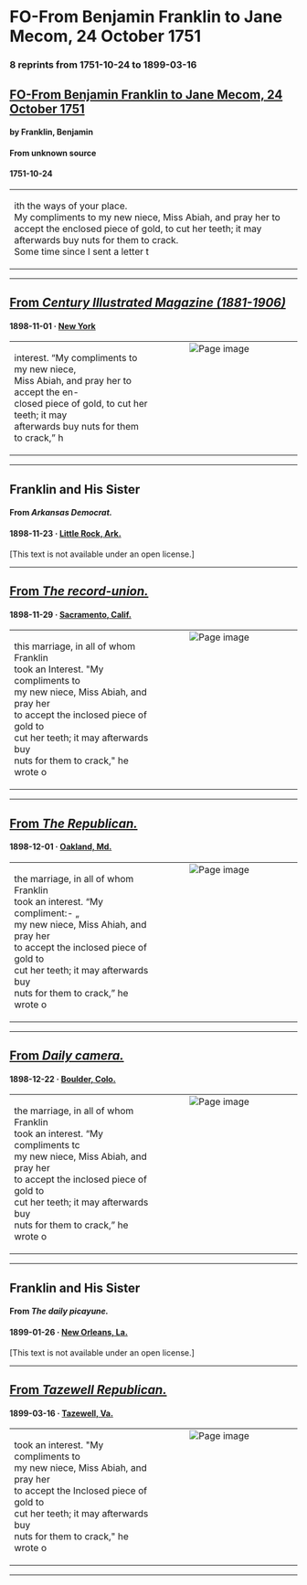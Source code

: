 
# FO-From Benjamin Franklin to Jane Mecom, 24 October 1751

### 8 reprints from 1751-10-24 to 1899-03-16

## [FO-From Benjamin Franklin to Jane Mecom, 24 October 1751](https://founders.archives.gov/documents/Franklin/01-04-02-0062)

#### by Franklin, Benjamin

#### From unknown source

#### 1751-10-24

<table style="width: 100%;"><tr><td style="width: 50%">

ith the ways of your place.  
My compliments to my new niece, Miss Abiah, and pray her to accept the enclosed piece of gold, to cut her teeth; it may afterwards buy nuts for them to crack.  
Some time since I sent a letter t
</td></tr></table>

---

## [From _Century Illustrated Magazine (1881-1906)_](https://archive.org/details/sim_century-illustrated-monthly-magazine_1898-11_57_1/page/n46/mode/1up?view=theater)

#### 1898-11-01 &middot; [New York](http://dbpedia.org/resource/New_York_City)

<table style="width: 100%;"><tr><td style="width: 50%">

  
interest. “My compliments to my new niece,  
Miss Abiah, and pray her to accept the en-  
closed piece of gold, to cut her teeth; it may  
afterwards buy nuts for them to crack,” h
</td><td style="width: 50%; max-height: 75%; margin: auto; display: block;">
<img alt="Page image" src="https://iiif.archive.org/iiif/sim_century-illustrated-monthly-magazine_1898-11_57_1&#0036;46/pct:11.360000,26.963563,35.080000,5.155196/600,/0/default.jpg"/>
</td>
</tr></table>

---

## Franklin and His Sister

#### From _Arkansas Democrat._

#### 1898-11-23 &middot; [Little Rock, Ark.](http://dbpedia.org/resource/Little_Rock%2C_Arkansas)

[This text is not available under an open license.]

---

## [From _The record-union._](https://chroniclingamerica.loc.gov/lccn/sn82015104/1898-11-29/ed-1/seq-8)

#### 1898-11-29 &middot; [Sacramento, Calif.](http://dbpedia.org/resource/Sacramento%2C_California)

<table style="width: 100%;"><tr><td style="width: 50%">

  
this marriage, in all of whom Franklin  
took an Interest. &quot;My compliments to  
my new niece, Miss Abiah, and pray her  
to accept the inclosed piece of gold to  
cut her teeth; it may afterwards buy  
nuts for them to crack,&quot; he wrote o
</td><td style="width: 50%; max-height: 75%; margin: auto; display: block;">
<img alt="Page image" src="https://chroniclingamerica.loc.gov/iiif/2/curiv_hessel_ver01%2Fdata%2Fsn82015104%2F00280768832%2F1898112901%2F0252.jp2/pct:56.427701,36.312473,12.439629,2.746681/!600,600/0/default.jpg"/>
</td>
</tr></table>

---

## [From _The Republican._](https://chroniclingamerica.loc.gov/lccn/sn88065202/1898-12-01/ed-1/seq-2)

#### 1898-12-01 &middot; [Oakland, Md.](http://dbpedia.org/resource/Oakland%2C_Maryland)

<table style="width: 100%;"><tr><td style="width: 50%">

  
the marriage, in all of whom Franklin  
took an interest. “My compliment:- „  
my new niece, Miss Ahiah, and pray her  
to accept the inclosed piece of gold to  
cut her teeth; it may afterwards buy  
nuts for them to crack,” he wrote o
</td><td style="width: 50%; max-height: 75%; margin: auto; display: block;">
<img alt="Page image" src="https://chroniclingamerica.loc.gov/iiif/2/mdu_goatsbeard_ver01%2Fdata%2Fsn88065202%2F00340588496%2F1898120101%2F0380.jp2/pct:36.243490,25.766486,13.552108,3.203168/!600,600/0/default.jpg"/>
</td>
</tr></table>

---

## [From _Daily camera._](https://chroniclingamerica.loc.gov/lccn/sn84002889/1898-12-22/ed-1/seq-11)

#### 1898-12-22 &middot; [Boulder, Colo.](http://dbpedia.org/resource/Boulder%2C_Colorado)

<table style="width: 100%;"><tr><td style="width: 50%">

  
the marriage, in all of whom Franklin  
took an interest. “My compliments tc  
my new niece, Miss Abiah, and pray her  
to accept the inclosed piece of gold to  
cut her teeth; it may afterwards buy  
nuts for them to crack,” he wrote o
</td><td style="width: 50%; max-height: 75%; margin: auto; display: block;">
<img alt="Page image" src="https://chroniclingamerica.loc.gov/iiif/2/cohi_juanita_ver01%2Fdata%2Fsn84002889%2F0051368101A%2F1898122201%2F0587.jp2/pct:32.634113,72.360726,12.227353,3.327947/!600,600/0/default.jpg"/>
</td>
</tr></table>

---

## Franklin and His Sister

#### From _The daily picayune._

#### 1899-01-26 &middot; [New Orleans, La.](http://dbpedia.org/resource/New_Orleans)

[This text is not available under an open license.]

---

## [From _Tazewell Republican._](https://chroniclingamerica.loc.gov/lccn/sn95079154/1899-03-16/ed-1/seq-3)

#### 1899-03-16 &middot; [Tazewell, Va.](http://dbpedia.org/resource/Tazewell%2C_Virginia)

<table style="width: 100%;"><tr><td style="width: 50%">

  
took an interest. &quot;My compliments to  
my new niece, Miss Abiah, and pray her  
to accept the Inclosed piece of gold to  
cut her teeth; it may afterwards buy  
nuts for them to crack,&quot; he wrote o
</td><td style="width: 50%; max-height: 75%; margin: auto; display: block;">
<img alt="Page image" src="https://chroniclingamerica.loc.gov/iiif/2/vi_navy_ver01%2Fdata%2Fsn95079154%2F00175031236%2F1899031601%2F0451.jp2/pct:37.685226,46.097808,12.144932,2.708355/!600,600/0/default.jpg"/>
</td>
</tr></table>

---

